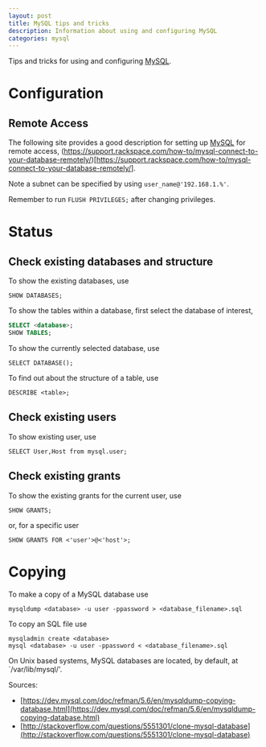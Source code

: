 ```yaml
---
layout: post
title: MySQL tips and tricks
description: Information about using and configuring MySQL
categories: mysql
---
```


Tips and tricks for using and configuring [MySQL](https://www.mysql.com/).

# Configuration

## Remote Access

The following site provides a good description for setting up [MySQL](https://www.mysql.com/) for remote access, (https://support.rackspace.com/how-to/mysql-connect-to-your-database-remotely/)[https://support.rackspace.com/how-to/mysql-connect-to-your-database-remotely/].

Note a subnet can be specified by using `user_name@'192.168.1.%'`.

Remember to run `FLUSH PRIVILEGES;` after changing privileges.

# Status

## Check existing databases and structure

To show the existing databases, use

```
SHOW DATABASES;
```

To show the tables within a database, first select the database of interest,

```sql
SELECT <database>;
SHOW TABLES;
```

To show the currently selected database, use

```
SELECT DATABASE();
```

To find out about the structure of a table, use

```
DESCRIBE <table>;
```

## Check existing users

To show existing user, use

```
SELECT User,Host from mysql.user;
```

## Check existing grants

To show the existing grants for the current user, use

```
SHOW GRANTS;
```

or, for a specific user

```
SHOW GRANTS FOR <'user'>@<'host'>;
```

# Copying

To make a copy of a MySQL database use

```
mysqldump <database> -u user -ppassword > <database_filename>.sql
```

To copy an SQL file use

```
mysqladmin create <database>
mysql <database> -u user -ppassword < <database_filename>.sql
```

On Unix based systems, MySQL databases are located, by default, at `/var/lib/mysql/<database>'.

Sources:

* [https://dev.mysql.com/doc/refman/5.6/en/mysqldump-copying-database.html](https://dev.mysql.com/doc/refman/5.6/en/mysqldump-copying-database.html)
* [http://stackoverflow.com/questions/5551301/clone-mysql-database](http://stackoverflow.com/questions/5551301/clone-mysql-database)
